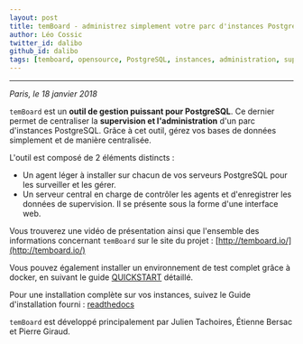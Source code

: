 ```yaml
---
layout: post
title: temBoard - administrez simplement votre parc d'instances PostgreSQL
author: Léo Cossic
twitter_id: dalibo
github_id: dalibo
tags: [temboard, opensource, PostgreSQL, instances, administration, supervision, Dalibo Labs]
---
```


---
*Paris, le 18 janvier 2018*

`temBoard` est un **outil de gestion puissant pour PostgreSQL**. Ce dernier permet de centraliser la **supervision et l'administration** d'un parc d'instances PostgreSQL. Grâce à cet outil, gérez vos bases de données simplement et de manière centralisée.

<!--MORE-->

L'outil est composé de 2 éléments distincts :

   * Un agent léger à installer sur chacun de vos serveurs PostgreSQL pour les surveiller et les gérer.
   * Un serveur central en charge de contrôler les agents et d'enregistrer les données de supervision. Il se présente sous la forme d'une interface web.
 
Vous trouverez une vidéo de présentation ainsi que l'ensemble des informations concernant `temBoard` sur le site du projet : [http://temboard.io/](http://temboard.io/)

Vous pouvez également installer un environnement de test complet grâce à docker, en suivant le guide [QUICKSTART](https://github.com/dalibo/temboard/blob/master/QUICKSTART.md) détaillé.

Pour une installation complète sur vos instances, suivez le Guide d'installation fourni : [readthedocs](http://temboard.readthedocs.io/en/latest/installation/)

`temBoard` est développé principalement par Julien Tachoires, Étienne Bersac et Pierre Giraud.
